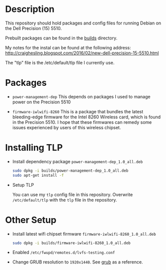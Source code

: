 # Description #

This repository should hold packages and config files for running Debian on the Dell Precision (15) 5510.

Prebuilt packages can be found in the [builds](builds) directory.

My notes for the instal can be found at the following address:
http://craighesling.blogspot.com/2016/02/new-dell-precision-15-5510.html

The "tlp" file is the /etc/default/tlp file I currently use.

# Packages #

* `power-management-dep`
  This depends on packages I used to manage power on the Precision 5510

* `firmware-iwlwifi-8260`
  This is a package that bundles the latest bleeding-edge firmware for
  the Intel 8260 Wireless card, which is found in the Precision 5510.
  I hope that these firmwares can remedy some issues experienced by
  users of this wireless chipset.

# Installing TLP #

* Install dependency package `power-management-dep_1.0_all.deb`

  ```bash
  sudo dpkg -i builds/power-management-dep_1.0_all.deb
  sudo apt-get install -f
  ```
* Setup TLP

  You can use my `tlp` config file in this repository.
  Overwrite `/etc/default/tlp` with the `tlp` file in the repository.

# Other Setup #

* Install latest wifi chipset firmware `firmware-iwlwifi-8260_1.0_all.deb`
  ```bash
  sudo dpkg -i builds/firmware-iwlwifi-8260_1.0_all.deb
  ```
* Enabled `/etc/fwupd/remotes.d/lvfs-testing.conf`

* Change GRUB resolution to `1920x1440`. See [grub](grub) as a reference.